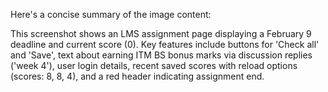 Here's a concise summary of the image content:

This screenshot shows an LMS assignment page displaying a February 9 deadline and current score (0). Key features include buttons for 'Check all' and 'Save', text about earning ITM BS bonus marks via discussion replies ('week 4'), user login details, recent saved scores with reload options (scores: 8, 8, 4), and a red header indicating assignment end.
